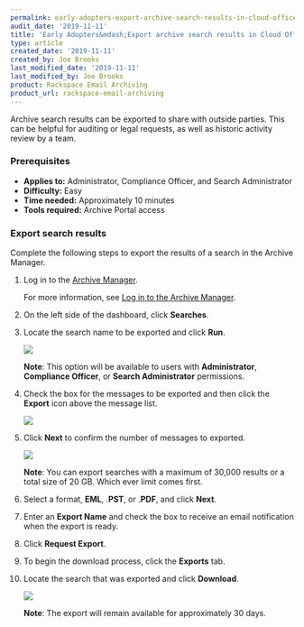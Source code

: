 ```yaml
---
permalink: early-adopters-export-archive-search-results-in-cloud-office/
audit_date: '2019-11-11'
title: 'Early Adopters&mdash;Export archive search results in Cloud Office'
type: article
created_date: '2019-11-11'
created_by: Joe Brooks
last_modified_date: '2019-11-11'
last_modified_by: Joe Brooks
product: Rackspace Email Archiving
product_url: rackspace-email-archiving
---
```


Archive search results can be exported to share with outside parties.
This can be helpful for auditing or legal requests, as well as historic
activity review by a team.

### Prerequisites

- **Applies to:** Administrator, Compliance Officer, and Search Administrator
- **Difficulty:** Easy
- **Time needed:** Approximately 10 minutes
- **Tools required:** Archive Portal access

### Export search results

Complete the following steps to export the results of a search in
the Archive Manager.

1.  Log in to the [Archive Manager](https://cp.rackspace.com/Login.aspx?ReturnUrl=%2f).

    For more information, see [Log in to the Archive Manager](/how-to/log-in-to-the-archive-manager).

2.  On the left side of the dashboard, click **Searches**.

3. 	Locate the search name to be exported and click **Run**.

    <img src="{% asset_path rackspace-email-archiving/export-archive-search-results/Export-archive-search-results-1.png %}" />

    **Note**: This option will be available to users with **Administrator**, **Compliance Officer**, or **Search Administrator** permissions.

4. 	Check the box for the messages to be exported and then click the **Export** icon above the message list.

    <img src="{% asset_path rackspace-email-archiving/export-archive-search-results/Export-archive-search-results-2.png %}" />

5.  Click **Next** to confirm the number of messages to exported.

    <img src="{% asset_path rackspace-email-archiving/export-archive-search-results/Export-archive-search-results-3.png %}" />

    **Note**: You can export searches with a maximum of 30,000 results or a total size of 20 GB. Which ever limit comes first.

6.  Select a format, **EML**, .**PST**, or .**PDF**, and click **Next**.

7.  Enter an **Export Name** and check the box to receive an email notification when the export is ready.

8.  Click **Request Export**.

9.  To begin the download process, click the **Exports** tab.

10. Locate the search that was exported and click **Download**.

    <img src="{% asset_path rackspace-email-archiving/export-archive-search-results/Export-archive-search-results-4.png %}" />

    **Note**: The export will remain available for approximately 30 days.
